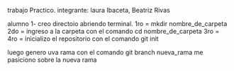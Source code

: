 trabajo Practico.
integrante: laura Ibaceta, Beatriz Rivas


alumno 1-
 creo directoio abriendo terminal.
 1ro = mkdir nombre_de_carpeta
 2do = ingreso a la carpeta con el comando cd nombre_de_carpeta
 3ro = 
 4ro = inicializo el repositorio con el comando git init

 
luego genero uva rama con el comando git branch nueva_rama
me pasiciono sobre la nueva rama
